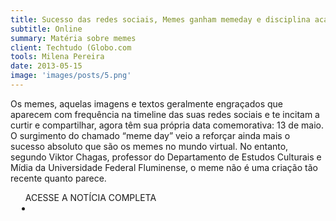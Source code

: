```yaml
---
title: Sucesso das redes sociais, Memes ganham memeday e disciplina acadêmica
subtitle: Online
summary: Matéria sobre memes
client: Techtudo (Globo.com
tools: Milena Pereira
date: 2013-05-15
image: 'images/posts/5.png'
---
```


Os memes, aquelas imagens e textos geralmente engraçados que aparecem com frequência na timeline das suas redes sociais e te incitam a curtir e compartilhar, agora têm sua própria data comemorativa: 13 de maio. O surgimento do chamado “meme day” veio a reforçar ainda mais o sucesso absoluto que são os memes no mundo virtual. No entanto, segundo Viktor Chagas, professor do Departamento de Estudos Culturais e Mídia da Universidade Federal Fluminense, o meme não é uma criação tão recente quanto parece.

<div class="post__share"><ul class="share__list list-reset">ACESSE A NOTÍCIA COMPLETA<li class="share__item" style="margin-left: 10px"><a class="share__link share__facebook" style="background: #fa5657" href="http://www.techtudo.com.br/noticias/noticia/2013/05/sucesso-das-redes-sociais-memes-ganham-memeday-e-disciplina-academica.html 
onclick=window.open(this.href, 'pop-up', 'left=20,top=20,width=500,height=500,toolbar=1,resizable=0'); return false;" title="Link" rel="nofollow"><i class="fa-solid fa-link"></i></a></li></ul></div>
<!-- <div class="gallery-box"><div class="gallery"><img src="/clipping/images/example-1.jpg" loading="lazy" alt="Project"><img src="/clipping/images/example-2.jpg" loading="lazy" alt="Project"></div><em>Gallery / <a href="https://www.freepik.com/" target="_blank">Freepic</a></em></div> -->